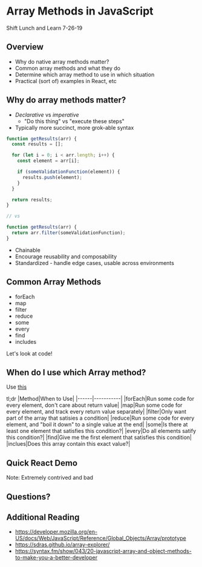 # Array Methods in JavaScript

Shift Lunch and Learn 7-26-19

## Overview

- Why do native array methods matter?
- Common array methods and what they do
- Determine which array method to use in which situation
- Practical (sort of) examples in React, etc

## Why do array methods matter?

- _Declarative_ vs _imperative_
  - "Do this thing" vs "execute these steps"
- Typically more succinct, more grok-able syntax

```js
function getResults(arr) {
  const results = [];

  for (let i = 0; i < arr.length; i++) {
    const element = arr[i];

    if (someValidationFunction(element)) {
      results.push(element);
    }
  }

  return results;
}

// vs

function getResults(arr) {
  return arr.filter(someValidationFunction);
}
```

- Chainable
- Encourage reusability and composability
- Standardized - handle edge cases, usable across environments

## Common Array Methods

- forEach
- map
- filter
- reduce
- some
- every
- find
- includes

Let's look at code!

## When do I use which Array method?

Use [this](https://sdras.github.io/array-explorer/)

tl;dr
|Method|When to Use|
|------|-----------|
|forEach|Run some code for every element, don't care about return value|
|map|Run some code for every element, and track every return value separately|
|filter|Only want part of the array that satisies a condition|
|reduce|Run some code for every element, and "boil it down" to a single value at the end|
|some|Is there at least one element that satisfies this condition?|
|every|Do all elements satify this condition?|
|find|Give me the first element that satisfies this condition|
|inclues|Does this array contain this exact value?|

## Quick React Demo

Note: Extremely contrived and bad

## Questions?

## Additional Reading

- https://developer.mozilla.org/en-US/docs/Web/JavaScript/Reference/Global_Objects/Array/prototype
- https://sdras.github.io/array-explorer/
- https://syntax.fm/show/043/20-javascript-array-and-object-methods-to-make-you-a-better-developer
